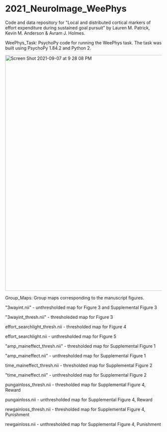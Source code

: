# 2021_NeuroImage_WeePhys

Code and data repository for "Local and distributed cortical markers of effort expenditure during sustained goal pursuit" by Lauren M. Patrick, Kevin M. Anderson & Avram J. Holmes.

WeePhys_Task: PsychoPy code for running the WeePhys task. The task was built using PsychoPy 1.84.2 and Python 2.

<img width="757" alt="Screen Shot 2021-09-07 at 9 28 08 PM" src="https://user-images.githubusercontent.com/35503079/132431129-f493bef7-7a92-42f7-b011-b2d89f8b36da.png">

Group_Maps: Group maps corresponding to the manuscript figures. 

"3wayint.nii" -  unthresholded map for Figure 3 and Supplemental Figure 3

"3wayint_thresh.nii" - thresholeded map for Figure 3

effort_searchlight_thresh.nii - thresholded map for Figure 4

effort_searchlight.nii - unthresholded map for Figure 5

"amp_maineffect_thresh.nii" - thresholded map for Supplemental Figure 1

"amp_maineffect.nii" - unthresholded map for Supplemental Figure 1

time_maineffect_thresh.nii - thresholded map for Supplemental Figure 2 

"time_maineffect.nii" - unthresholded map for Supplemental Figure 2 

pungainloss_thresh.nii - thresholded map for Supplemental Figure 4, Reward

pungainloss.nii - unthresholded map for Supplemental Figure 4, Reward

rewgainloss_thresh.nii - thresholded map for Supplemental Figure 4, Punishment

rewgainloss.nii - unthresholded map for Supplemental Figure 4, Punishment
